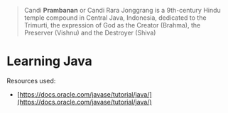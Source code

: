 > Candi __Prambanan__ or Candi Rara Jonggrang is a 9th-century Hindu temple compound in Central Java, Indonesia, dedicated to the Trimurti, the expression of God as the Creator (Brahma), the Preserver (Vishnu) and the Destroyer (Shiva)

# Learning Java

Resources used:

- [https://docs.oracle.com/javase/tutorial/java/](https://docs.oracle.com/javase/tutorial/java/)